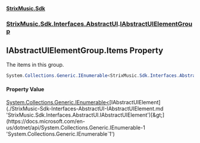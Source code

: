 #### [StrixMusic.Sdk](./index.md 'index')
### [StrixMusic.Sdk.Interfaces.AbstractUI](./StrixMusic-Sdk-Interfaces-AbstractUI.md 'StrixMusic.Sdk.Interfaces.AbstractUI').[IAbstractUIElementGroup](./StrixMusic-Sdk-Interfaces-AbstractUI-IAbstractUIElementGroup.md 'StrixMusic.Sdk.Interfaces.AbstractUI.IAbstractUIElementGroup')
## IAbstractUIElementGroup.Items Property
The items in this group.  
```csharp
System.Collections.Generic.IEnumerable<StrixMusic.Sdk.Interfaces.AbstractUI.IAbstractUIElement> Items { get; }
```
#### Property Value
[System.Collections.Generic.IEnumerable&lt;](https://docs.microsoft.com/en-us/dotnet/api/System.Collections.Generic.IEnumerable-1 'System.Collections.Generic.IEnumerable`1')[IAbstractUIElement](./StrixMusic-Sdk-Interfaces-AbstractUI-IAbstractUIElement.md 'StrixMusic.Sdk.Interfaces.AbstractUI.IAbstractUIElement')[&gt;](https://docs.microsoft.com/en-us/dotnet/api/System.Collections.Generic.IEnumerable-1 'System.Collections.Generic.IEnumerable`1')  
